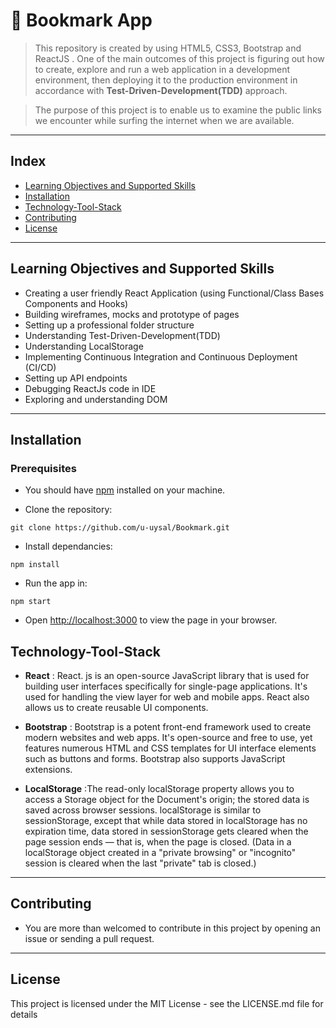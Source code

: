 # :crystal_ball: Bookmark App

> This repository is created by using HTML5, CSS3, Bootstrap and ReactJS .
> One of the main outcomes of this project is figuring out how to create, explore and run a web application in a development environment, then deploying it to the production environment in accordance with **Test-Driven-Development(TDD)** approach.

>The purpose of this project is to enable us to examine the public links we encounter while surfing the internet when we are available.

---

## Index

- [Learning Objectives and Supported Skills](#learning-objectives-and-supported-skills)
- [Installation](#installation)
- [Technology-Tool-Stack](#technology-tool-stack)
- [Contributing](#contributing)
- [License](#credits)

---

## Learning Objectives and Supported Skills

- Creating a user friendly React Application (using Functional/Class Bases Components and Hooks)
- Building wireframes, mocks and prototype of pages
- Setting up a professional folder structure
- Understanding Test-Driven-Development(TDD)
- Understanding LocalStorage
- Implementing Continuous Integration and Continuous Deployment (CI/CD)
- Setting up API endpoints
- Debugging ReactJs code in IDE
- Exploring and understanding DOM

---

## Installation

### Prerequisites

- You should have [npm](https://nodejs.org/en/download/) installed on your machine.

- Clone the repository:

```
git clone https://github.com/u-uysal/Bookmark.git

```

- Install dependancies:

```
npm install
```

- Run the app in:

```
npm start
```

- Open [http://localhost:3000](http://localhost:3000) to view the page in your browser.

## Technology-Tool-Stack

- **React** : React. js is an open-source JavaScript library that is used for building user interfaces specifically for single-page applications. It's used for handling the view layer for web and mobile apps. React also allows us to create reusable UI components.

- **Bootstrap** : Bootstrap is a potent front-end framework used to create modern websites and web apps. It's open-source and free to use, yet features numerous HTML and CSS templates for UI interface elements such as buttons and forms. Bootstrap also supports JavaScript extensions.

- **LocalStorage** :The read-only localStorage property allows you to access a Storage object for the Document's origin; the stored data is saved across browser sessions. localStorage is similar to sessionStorage, except that while data stored in localStorage has no expiration time, data stored in sessionStorage gets cleared when the page session ends — that is, when the page is closed. (Data in a localStorage object created in a "private browsing" or "incognito" session is cleared when the last "private" tab is closed.)

---

## Contributing

- You are more than welcomed to contribute in this project by opening an issue or sending a pull request.

---

## License

This project is licensed under the MIT License - see the LICENSE.md file for details
